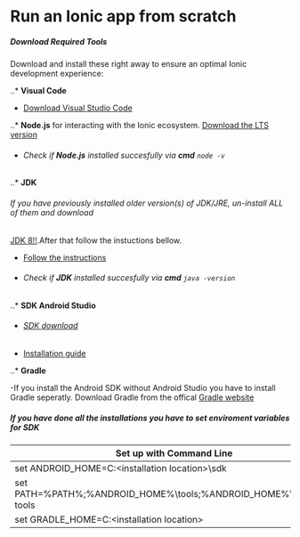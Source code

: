 # Run an Ionic app from scratch

##### Download Required Tools

Download and install these right away to ensure an optimal Ionic development experience:

..* **Visual Code**
- [Download Visual Studio Code](https://code.visualstudio.com/download)

..* **Node.js** for interacting with the Ionic ecosystem. [Download the LTS version](https://nodejs.org/en/)
- ###### Check if **Node.js** installed succesfully via **cmd**  `node -v`


..* **JDK**

###### If you have previously installed older version(s) of JDK/JRE, un-install ALL of them and download 
[JDK 8!!](https://www.oracle.com/java/technologies/javase/javase-jdk8-downloads.html).After that follow the instuctions
bellow.

- [Follow the instructions](https://www3.ntu.edu.sg/home/ehchua/programming/howto/JDK_Howto.html)
- ###### Check if **JDK** installed succesfully via **cmd**  `java -version`


..* **SDK Android Studio**
- ###### [SDK download](https://developer.android.com/studio/index.html#downloads)

- [Installation guide](https://ionicframework.com/docs/developing/android)



..* **Gradle**

-If you install the Android SDK without Android Studio you have to install Gradle seperatly.
 Download Gradle from the offical [Gradle website](https://gradle.org/)


##### If you have done all the installations you have to set enviroment variables for SDK

|                     Set up with Command Line                       |
| ------------------------------------------------------------------ |
| set ANDROID_HOME=C:\<installation location>\sdk                    |
| set PATH=%PATH%;%ANDROID_HOME%\tools;%ANDROID_HOME%\platform-tools |
| set GRADLE_HOME=C:\<installation location>                         |
